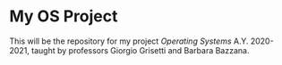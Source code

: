 # My OS Project

This will be the repository for my project *Operating Systems* A.Y. 2020-2021, taught by professors Giorgio Grisetti and Barbara Bazzana.